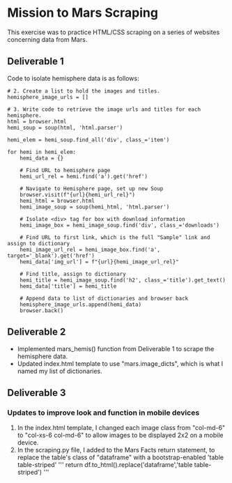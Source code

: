 # Mission to Mars Scraping
This exercise was to practice HTML/CSS scraping on a series of websites concerning data from Mars.

## Deliverable 1
Code to isolate hemisphere data is as follows:
```
# 2. Create a list to hold the images and titles.
hemisphere_image_urls = []

# 3. Write code to retrieve the image urls and titles for each hemisphere.
html = browser.html
hemi_soup = soup(html, 'html.parser')

hemi_elem = hemi_soup.find_all('div', class_='item')

for hemi in hemi_elem:
    hemi_data = {}
    
    # Find URL to hemisphere page
    hemi_url_rel = hemi.find('a').get('href')
    
    # Navigate to Hemisphere page, set up new Soup
    browser.visit(f"{url}{hemi_url_rel}")
    hemi_html = browser.html
    hemi_image_soup = soup(hemi_html, 'html.parser')
    
    # Isolate <div> tag for box with download information
    hemi_image_box = hemi_image_soup.find('div', class_='downloads')
    
    # Find URL to first link, which is the full "Sample" link and assign to dictionary
    hemi_image_url_rel = hemi_image_box.find('a', target='_blank').get('href')
    hemi_data['img_url'] = f"{url}{hemi_image_url_rel}"
    
    # Find title, assign to dictionary
    hemi_title = hemi_image_soup.find('h2', class_='title').get_text()
    hemi_data['title'] = hemi_title
    
    # Append data to list of dictionaries and browser back
    hemisphere_image_urls.append(hemi_data)
    browser.back()
```
## Deliverable 2
- Implemented mars_hemis() function from Deliverable 1 to scrape the hemisphere data.
- Updated index.html template to use "mars.image_dicts", which is what I named my list of dictionaries.
## Deliverable 3
### Updates to improve look and function in mobile devices
1. In the index.html template, I changed each image class from "col-md-6" to "col-xs-6 col-md-6" to allow images to be displayed 2x2 on a mobile device.
2. In the scraping.py file, I added to the Mars Facts return statement, to replace the table's class of "dataframe" with a bootstrap-enabled 'table table-striped'
'''
return df.to_html().replace('dataframe','table table-striped')
'''
